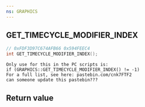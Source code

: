 ```yaml
---
ns: GRAPHICS
---
```

## GET_TIMECYCLE_MODIFIER_INDEX

```c
// 0xFDF3D97C674AFB66 0x594FEEC4
int GET_TIMECYCLE_MODIFIER_INDEX();
```

```
Only use for this in the PC scripts is:  
if (GRAPHICS::GET_TIMECYCLE_MODIFIER_INDEX() != -1)  
For a full list, see here: pastebin.com/cnk7FTF2  
can someone update this pastebin???  
```

## Return value
